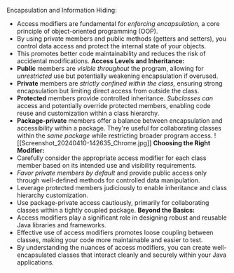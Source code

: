 Encapsulation and Information Hiding:
 * Access modifiers are fundamental for *enforcing encapsulation,* a core principle of object-oriented programming (OOP).
 * By using private members and public methods (getters and setters), you control data access and protect the internal state of your objects.
 * This promotes better code maintainability and reduces the risk of accidental modifications.
**Access Levels and Inheritance:**
 * **Public** members are *visible throughout* the program, allowing for *unrestricted* use but potentially weakening encapsulation if overused.
 * **Private** members are *strictly confined within the class,* ensuring strong encapsulation but limiting direct access from outside the class.
 * **Protected** members provide controlled inheritance. *Subclasses* *can* access and potentially override protected members, enabling code reuse and customization within a class hierarchy.
 * **Package-private** members offer a balance between encapsulation and accessibility within a package. They're useful for collaborating classes within the *same package* while restricting broader program access.
 ![[Screenshot_20240410-142635_Chrome.jpg]]
**Choosing the Right Modifier:**
 * Carefully consider the appropriate access modifier for each class member based on its intended use and visibility requirements.
 * *Favor private members by default* and provide public access only through well-defined methods for controlled data manipulation.
 * Leverage protected members judiciously to enable inheritance and class hierarchy customization.
 * Use package-private access cautiously, primarily for collaborating classes within a tightly coupled package.
**Beyond the Basics:**
 * Access modifiers play a significant role in designing robust and reusable Java libraries and frameworks.
 * Effective use of access modifiers promotes loose coupling between classes, making your code more maintainable and easier to test.
 * By understanding the nuances of access modifiers, you can create well-encapsulated classes that interact cleanly and securely within your Java applications.
 